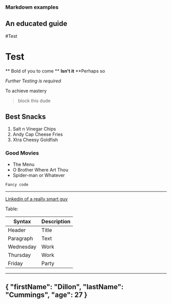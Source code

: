 ### Markdown examples

## An educated guide

#Test
# Test

** Bold of you to come **
**Isn't it**
**Perhaps so

*Further Testing is required*

To achieve mastery

>block this dude

## Best Snacks

1. Salt n Vinegar Chips
2. Andy Cap Cheese Fries
3. Xtra Cheesy Goldfish

### Good Movies

- The Menu
- O Brother Where Art Thou
- Spider-man or Whatever

`Fancy code`

---

[Linkedin of a really smart guy](https://www.linkedin.com/in/dilloncummings/)

Table:

| Syntax | Description |
| ----------- | ----------- |
| Header | Title |
| Paragraph | Text |
| Wednesday | Work |
| Thursday | Work |
| Friday | Party |

---
{
  "firstName": "Dillon",
  "lastName": "Cummings",
  "age": 27
}
---


  


